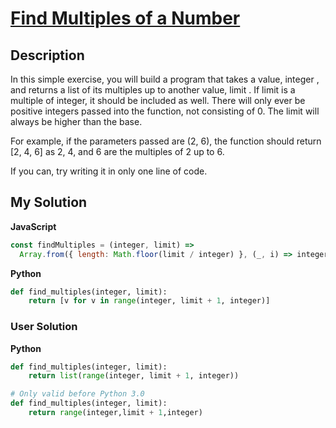 # [Find Multiples of a Number](https://www.codewars.com/kata/58ca658cc0d6401f2700045f)

## Description

In this simple exercise, you will build a program that takes a value, integer , and returns a list of its multiples up to another value, limit . If limit is a multiple of integer, it should be included as well. There will only ever be positive integers passed into the function, not consisting of 0. The limit will always be higher than the base.

For example, if the parameters passed are (2, 6), the function should return [2, 4, 6] as 2, 4, and 6 are the multiples of 2 up to 6.

If you can, try writing it in only one line of code.

## My Solution

**JavaScript**

```js
const findMultiples = (integer, limit) =>
  Array.from({ length: Math.floor(limit / integer) }, (_, i) => integer * (i + 1));
```

**Python**

```py
def find_multiples(integer, limit):
    return [v for v in range(integer, limit + 1, integer)]
```

### User Solution

**Python**

```py
def find_multiples(integer, limit):
    return list(range(integer, limit + 1, integer))
```

```py
# Only valid before Python 3.0
def find_multiples(integer, limit):
    return range(integer,limit + 1,integer)
```
